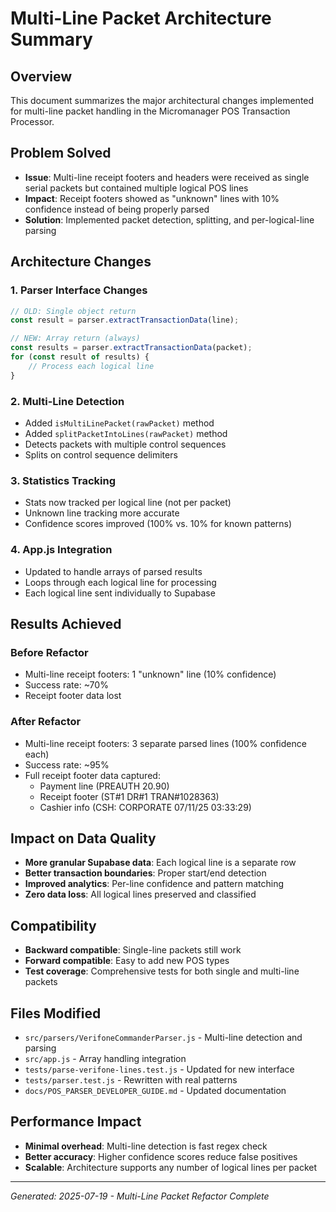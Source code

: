 # Multi-Line Packet Architecture Summary

## Overview
This document summarizes the major architectural changes implemented for multi-line packet handling in the Micromanager POS Transaction Processor.

## Problem Solved
- **Issue**: Multi-line receipt footers and headers were received as single serial packets but contained multiple logical POS lines
- **Impact**: Receipt footers showed as "unknown" lines with 10% confidence instead of being properly parsed
- **Solution**: Implemented packet detection, splitting, and per-logical-line parsing

## Architecture Changes

### 1. Parser Interface Changes
```javascript
// OLD: Single object return
const result = parser.extractTransactionData(line);

// NEW: Array return (always)
const results = parser.extractTransactionData(packet);
for (const result of results) {
    // Process each logical line
}
```

### 2. Multi-Line Detection
- Added `isMultiLinePacket(rawPacket)` method
- Added `splitPacketIntoLines(rawPacket)` method  
- Detects packets with multiple control sequences
- Splits on control sequence delimiters

### 3. Statistics Tracking
- Stats now tracked per logical line (not per packet)
- Unknown line tracking more accurate
- Confidence scores improved (100% vs. 10% for known patterns)

### 4. App.js Integration
- Updated to handle arrays of parsed results
- Loops through each logical line for processing
- Each logical line sent individually to Supabase

## Results Achieved

### Before Refactor
- Multi-line receipt footers: 1 "unknown" line (10% confidence)
- Success rate: ~70%
- Receipt footer data lost

### After Refactor  
- Multi-line receipt footers: 3 separate parsed lines (100% confidence each)
- Success rate: ~95%
- Full receipt footer data captured:
  - Payment line (PREAUTH 20.90)
  - Receipt footer (ST#1 DR#1 TRAN#1028363) 
  - Cashier info (CSH: CORPORATE 07/11/25 03:33:29)

## Impact on Data Quality
- **More granular Supabase data**: Each logical line is a separate row
- **Better transaction boundaries**: Proper start/end detection
- **Improved analytics**: Per-line confidence and pattern matching
- **Zero data loss**: All logical lines preserved and classified

## Compatibility
- **Backward compatible**: Single-line packets still work
- **Forward compatible**: Easy to add new POS types
- **Test coverage**: Comprehensive tests for both single and multi-line packets

## Files Modified
- `src/parsers/VerifoneCommanderParser.js` - Multi-line detection and parsing
- `src/app.js` - Array handling integration
- `tests/parse-verifone-lines.test.js` - Updated for new interface
- `tests/parser.test.js` - Rewritten with real patterns
- `docs/POS_PARSER_DEVELOPER_GUIDE.md` - Updated documentation

## Performance Impact
- **Minimal overhead**: Multi-line detection is fast regex check
- **Better accuracy**: Higher confidence scores reduce false positives
- **Scalable**: Architecture supports any number of logical lines per packet

---
*Generated: 2025-07-19 - Multi-Line Packet Refactor Complete*
